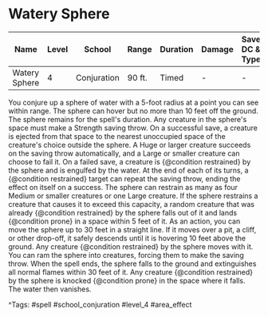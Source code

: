 # Watery Sphere

| Name | Level | School | Range | Duration | Damage | Save DC & Type |
|------|-------|--------|-------|----------|--------|----------------|
| Watery Sphere | 4 | Conjuration | 90 ft. | Timed | - | - |

You conjure up a sphere of water with a 5-foot radius at a point you can see within range. The sphere can hover but no more than 10 feet off the ground. The sphere remains for the spell's duration. Any creature in the sphere's space must make a Strength saving throw. On a successful save, a creature is ejected from that space to the nearest unoccupied space of the creature's choice outside the sphere. A Huge or larger creature succeeds on the saving throw automatically, and a Large or smaller creature can choose to fail it. On a failed save, a creature is {@condition restrained} by the sphere and is engulfed by the water. At the end of each of its turns, a {@condition restrained} target can repeat the saving throw, ending the effect on itself on a success. The sphere can restrain as many as four Medium or smaller creatures or one Large creature. If the sphere restrains a creature that causes it to exceed this capacity, a random creature that was already {@condition restrained} by the sphere falls out of it and lands {@condition prone} in a space within 5 feet of it. As an action, you can move the sphere up to 30 feet in a straight line. If it moves over a pit, a cliff, or other drop-off, it safely descends until it is hovering 10 feet above the ground. Any creature {@condition restrained} by the sphere moves with it. You can ram the sphere into creatures, forcing them to make the saving throw. When the spell ends, the sphere falls to the ground and extinguishes all normal flames within 30 feet of it. Any creature {@condition restrained} by the sphere is knocked {@condition prone} in the space where it falls. The water then vanishes.

^Tags: #spell #school_conjuration #level_4 #area_effect
